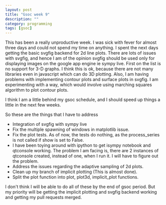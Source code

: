 ```yaml
---
layout: post
title: "Gsoc week 9"
description: ""
category: programming
tags: [gsoc]
---
```


This has been a really unproductive week. I was sick with fever for almost three
days and could not spend my time on anything. I spent the next days getting the 
basic svgfig backend for 2d line plots. There are lots of issues with svgfig, and
hence I am of the opinion svgfig should be used only for displaying images on the
google app engine ie sympy live. First on the list is no support for 3-D graphs. I think this is 
ok, because there are not many libraries even in javascript which can do 3D plotting.
Also, I am having problems with implementing contour plots and surface plots in
svgfig. I am experimenting with a way, which would involve using marching squares
algorithm to plot contour plots.

I think I am a little behind my gsoc schedule, and I should speed up things a little
in the next few weeks.

So these are the things that I have to address

* Integration of svgfig with sympy live
* Fix the multiple spawning of windows in matplotlib issue.
* Fix the plot tests. As of now, the tests do nothing, as the process_series is not called if show is set to False.
* I have been toying around with ipython to get isympy notebook and qtconsole working. The problem I am facing is, there are 2 instances of qtconsole created, instead of one, when I run it. I will have to figure out the problem.
* Address the issues regarding the adaptive sampling of 2d plots.
* Clean up my branch of implicit plotting (This is almost done).
* Split the plot function into plot, plot3d, implicit_plot functions.

I don't think I will be able to do all of these by the end of gsoc period. But my priority will be getting the implicit plotting and svgfig backend working and getting my pull requests merged.




